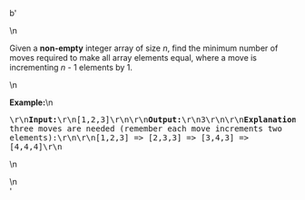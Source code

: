 b'<div class="question-description">\n<p><p>Given a <b>non-empty</b> integer array of size <i>n</i>, find the minimum number of moves required to make all array elements equal, where a move is incrementing <i>n</i> - 1 elements by 1.</p>\n<p><b>Example:</b>\n<pre>\r\n<b>Input:</b>\r\n[1,2,3]\r\n\r\n<b>Output:</b>\r\n3\r\n\r\n<b>Explanation:</b>\r\nOnly three moves are needed (remember each move increments two elements):\r\n\r\n[1,2,3]  =&gt;  [2,3,3]  =&gt;  [3,4,3]  =&gt;  [4,4,4]\r\n</pre>\n</p></p>\n</div>'